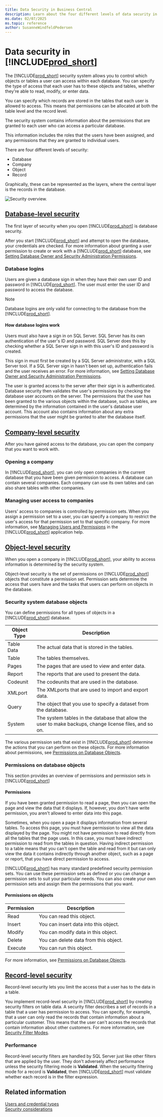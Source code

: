 ```yaml
---
title: Data Security in Business Central
description: Learn about the four different levels of data security in Business Central. Also learn how you control access to data. 
ms.date: 02/07/2025
ms.topic: reference
author: SusanneWindfeldPedersen
---
```


# Data security in [!INCLUDE[prod_short](../developer/includes/prod_short.md)]

The [!INCLUDE[prod_short](../developer/includes/prod_short.md)] security system allows you to control which objects or tables a user can access within each database. You can specify the type of access that each user has to these objects and tables, whether they're able to read, modify, or enter data.  

You can specify which records are stored in the tables that each user is allowed to access. This means that permissions can be allocated at both the table level and the record level.  
  
The security system contains information about the permissions that are granted to each user who can access a particular database.  
  
This information includes the roles that the users have been assigned, and any permissions that they are granted to individual users.  
  
There are four different levels of security:  
  
- Database  
- Company  
- Object  
- Record  
  
Graphically, these can be represented as the layers, where the central layer is the records in the database.

![Security overview.](../developer/media/security-overview.png "Security overview")

## [Database-level security](#tab/database-level)

The first layer of security when you open [!INCLUDE[prod_short](../developer/includes/prod_short.md)] is database security.  

After you start [!INCLUDE[prod_short](../developer/includes/prod_short.md)] and attempt to open the database, your credentials are checked.  For more information about granting a user permission to create or work with a [!INCLUDE[prod_short](../developer/includes/prod_short.md)] database, see [Setting Database Owner and Security Administration Permissions](Setting-Database-Owner-and-Security-Administration-Permissions.md).  

### Database logins

Users are given a database sign in when they have their own user ID and password in [!INCLUDE[prod_short](../developer/includes/prod_short.md)]. The user must enter the user ID and password to access the database.  
  
> [!NOTE]  
> Database logins are only valid for connecting to the database from the [!INCLUDE[prod_short](../developer/includes/prod_short.md)].  
  
#### How database logins work
  
 Users must also have a sign in on SQL Server. SQL Server has its own authentication of the user's ID and password. SQL Server does this by checking whether a SQL Server sign in with this user's ID and password is created.  
  
 This sign in must first be created by a SQL Server administrator, with a SQL Server tool. If a SQL Server sign in hasn't been set up, authentication fails and the user receives an error. For more information, see [Setting Database Owner and Security Administration Permissions](Setting-Database-Owner-and-Security-Administration-Permissions.md).  
  
 The user is granted access to the server after their sign in is authenticated. Database security then validates the user's permissions by checking the database user accounts on the server. The permissions that the user has been granted to the various objects within the database, such as tables, are determined by the information contained in the user's database user account. This account also contains information about any extra permissions that the user might be granted to alter the database itself.

## [Company-level security](#tab/company-level)

After you have gained access to the database, you can open the company that you want to work with.  

### Opening a company
  
In [!INCLUDE[prod_short](../developer/includes/prod_short.md)], you can only open companies in the current database that you have been given permission to access. A database can contain several companies. Each company can use its own tables and can also share tables with other companies.  

### Managing user access to companies
  
Users' access to companies is controlled by permission sets. When you assign a permission set to a user, you can specify a company to restrict the user's access for that permission set to that specific company. For more information, see [Managing Users and Permissions](/dynamics365/business-central/ui-how-users-permissions) in the [!INCLUDE[prod_short](../developer/includes/prod_short.md)] application help.

## [Object-level security](#tab/object-level)

When you open a company in [!INCLUDE[prod_short](../developer/includes/prod_short.md)], your ability to access information is determined by the security system.  
  
Object-level security is the set of permissions on [!INCLUDE[prod_short](../developer/includes/prod_short.md)] objects that constitute a permission set. Permission sets determine the access that users have and the tasks that users can perform on objects in the database.  
  
### Security system database objects
  
 You can define permissions for all types of objects in a [!INCLUDE[prod_short](../developer/includes/prod_short.md)] database.  
  
|Object Type|Description|  
|-----------------|-----------------|  
|Table Data|The actual data that is stored in the tables.|  
|Table|The tables themselves.|  
|Pages|The pages that are used to view and enter data.|  
|Report|The reports that are used to present the data.|  
|Codeunit|The codeunits that are used in the database.|  
|XMLport|The XMLports that are used to import and export data.|  
|Query|The object that you use to specify a dataset from the database.|  
|System|The system tables in the database that allow the user to make backups, change license files, and so on.|  
  
The various permission sets that exist in [!INCLUDE[prod_short](../developer/includes/prod_short.md)] determine the actions that you can perform on these objects. For more information about permissions, see [Permissions on Database Objects](../developer/devenv-permissions-on-database-objects.md).

### Permissions on database objects

This section provides an overview of permissions and permission sets in [!INCLUDE[prod_short](../developer/includes/prod_short.md)]  
  
#### Permissions

If you have been granted permission to read a page, then you can open the page and view the data that it displays. If, however, you don't have write permission, you aren't allowed to enter data into this page.  
  
Sometimes, when you open a page it displays information from several tables. To access this page, you must have permission to view all the data displayed by the page. You might not have permission to read directly from all the tables that the page uses. In this case, you must have indirect permission to read from the tables in question. Having indirect permission to a table means that you can't open the table and read from it but can only view the data it contains indirectly through another object, such as a page or report, that you have direct permission to access.  
  
[!INCLUDE[prod_short](../developer/includes/prod_short.md)] has many standard predefined security permission sets. You can use these permission sets as defined or you can change a permission sets to suit your particular needs. You can also create your own permission sets and assign them the permissions that you want.  
  
#### Permissions on objects  
  
|Permission|Description|  
|----------------|-----------------|  
|Read|You can read this object.|  
|Insert|You can insert data into this object.|  
|Modify|You can modify data in this object.|  
|Delete|You can delete data from this object.|  
|Execute|You can run this object.|

For more information, see [Permissions on Database Objects](../developer/devenv-permissions-on-database-objects.md).

## [Record-level security](#tab/record-level)

Record-level security lets you limit the access that a user has to the data in a table.  
  
You implement record-level security in [!INCLUDE[prod_short](../developer/includes/prod_short.md)] by creating security filters on table data. A security filter describes a set of records in a table that a user has permission to access. You can specify, for example, that a user can only read the records that contain information about a particular customer. This means that the user can't access the records that contain information about other customers. For more information, see [Security Filter Modes](Security-Filters.md). 
  
### Performance
  
Record-level security filters are handled by SQL Server just like other filters that are applied by the user. They don't adversely affect performance unless the security filtering mode is **Validated**. When the security filtering mode for a record is **Validated**, then [!INCLUDE[prod_short](../developer/includes/prod_short.md)] must validate whether each record is in the filter expression.

## Related information  

[Users and credential types](../administration/users-credential-types.md)  
[Security considerations](Security-Considerations.md)  

